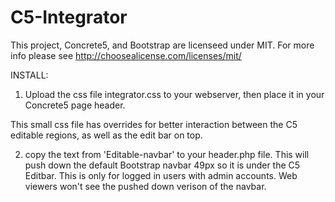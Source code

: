 C5-Integrator
=============
This project, Concrete5, and Bootstrap are licenseed under MIT. For more info please see http://choosealicense.com/licenses/mit/

INSTALL:

1. Upload the css file integrator.css to your webserver, then place it in your Concrete5 page header. 

This small css file has overrides for better interaction between the C5 editable regions, as well as the edit bar on top.

2. copy the text from 'Editable-navbar' to your header.php file.  This will push down the default Bootstrap navbar 49px so it is under the C5 Editbar.  This is only for logged in users with admin accounts.  Web viewers won't see the pushed down verison of the navbar.
